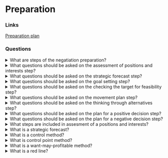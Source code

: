 # Preparation

### Links

[Preparation plan](Plan_podgotovki_k_peregovoram.pdf)

### Questions

<details>
  <summary>What are steps of the negatiation preparation?</summary>

* Assessment of positions and interests
* Strategic forecast
* Goal settings
* Сhecking the target for feasibility
* Movement plan
* Thinking through alternatives
* Plan for a positive decision
* Plan for a negative decision

</details>

<details>
  <summary>What questions should be asked on the assessment of positions and interests step?</summary>

* What a relationship history with a second side? How is it possible to use it?
* What allows to strengthen/let loose positions?
* What is a main pain point of the second side? What are true interests?
* What are our common interests?

</details>

<details>
  <summary>What questions should be asked on the strategic forecast step?</summary>

* Who am I for the second side?
* How a partner sees me?

</details>

<details>
  <summary>What questions should be asked on the goal setting step?</summary>

* Where I want to go?
* What I want to get or do?

</details>

<details>
  <summary>What questions should be asked on the checking the target for feasibility step?</summary>

* Is it possible to make the goals?
* What is depended on my actions?

</details>

<details>
  <summary>What questions should be asked on the movement plan step?</summary>

* How I will move to the target?
* What are steps allow me to get a wish result?

</details>

<details>
  <summary>What questions should be asked on the thinking through alternatives step?</summary>

* What a result of a negotiation will be optimal for me?
* What a result of a negotiation will be bad for me?
* What is a minimal available result?
* Where is a border after which a negotiation doesn't have sence?

</details>

<details>
  <summary>What questions should be asked on the plan for a positive decision step?</summary>

* What is next?
* What will I do if we agree to my terms?

</details>

<details>
  <summary>What questions should be asked on the plan for a negative decision step?</summary>

* What is next?
* What will I do if we disagree to my terms?

</details>

<details>
  <summary>What steps are included in assesment of a positions and interests?</summary>

* Evaluation of a relationship history (constructive and unconstructive moments)
* Understand what strengthens and weakens your position
* Understand what the other side wants
* See common interests

</details>

<details>
  <summary>What is a strategic forecast?</summary>

It is an attempt to see yourself by a partner's eyes. Astimate vectors of strategic importance and difficulty getting a replacement.

Types:
* Lever
* Partner
* Shop
* Opportunity

</details>

<details>
  <summary>What is a control method?</summary>

It is needed to recognize what you can control.

* Model they (or world) - it is targets, that are outsiede the control zone.
* Model I - it is targets, that are inside the control zone.

</details>

<details>
  <summary>What is control point method?</summary>

Each ambition purpose might not to be reach through one step, and it is not always possible to move in a straight line. Think about control points that are included into the target.

</details>

<details>
  <summary>What is a want-may-profitable method?</summary>

* Whant - your wishe and motivation to work for a purpose.
* May - resources that are available for reaching a purpose.
* Profitable - the purpose should be profitable for you and company and partners. 

</details>

<details>
  <summary>What is a red line?</summary>

The smallest purpose from acceptable targets. When a discussion is lower than a value of the red line, a participant understand that negotiation doesn't make sense and will be better to save status quo.

</details>
